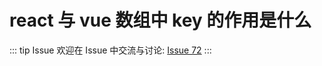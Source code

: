 # react 与 vue 数组中 key 的作用是什么



::: tip Issue 
 欢迎在 Issue 中交流与讨论: [Issue 72](https://github.com/shfshanyue/Daily-Question/issues/72) 
:::



